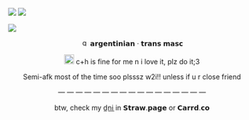 ![ ](https://media.discordapp.net/attachments/1177363779001008311/1326391392477384704/167_sin_titulo_20250108002532.png?ex=677f41bf&is=677df03f&hm=b1427ba6690bde07a6c9f62e4fce4077ec664fe5dd6c2f0270bd57dcb8d0e5a7&)
![ ](https://file.garden/Zy7nsVKnFHAuCMhW/dividers/monochromatic/mono18)


![ ](https://media.discordapp.net/attachments/1177363779001008311/1326391951343489075/166_sin_titulo_20250108002752.png?ex=677f4244&is=677df0c4&hm=de4154aded675a965c453dc68fde0f6ebf2d7011e75ff7431319953f24f3a87f&)

<p align="center">
  <img src="https://media.discordapp.net/attachments/1177363779001008311/1326401310467031050/kira_56.gif?ex=677f4afb&is=677df97b&hm=108ff4bb2f89911da0b5e20728ec0321d73e99977c6db02c3ce602345bdfa927&" alt="quee??" width="15" height="15"> 𝗮𝗿𝗴𝗲𝗻𝘁𝗶𝗻𝗶𝗮𝗻 · 𝘁𝗿𝗮𝗻𝘀 𝗺𝗮𝘀𝗰
</p>


<p align="center">
  <img src="https://media.discordapp.net/attachments/1177363779001008311/1326401705583181824/soxjtg.gif?ex=677f4b59&is=677df9d9&hm=1ad8d6e654052e3b2cd88c8f322b9ab83ad0cbb9ab693bf558f0a840705358a7&" alt="quee??" width="20" height="20">   c+h is fine for me n i love it, plz do it;3
  
<p align="center">
  Semi-afk most of the time soo plsssz w2i!! unless if u r close friend

<p align="center">
— — — — — — — — — — — — — — — — —

  <p align="center">
  btw, check my d̲n̲i̲ in 𝗦𝘁𝗿𝗮𝘄.𝗽𝗮𝗴𝗲 or 𝗖𝗮𝗿𝗿𝗱.𝗰𝗼
</p>

